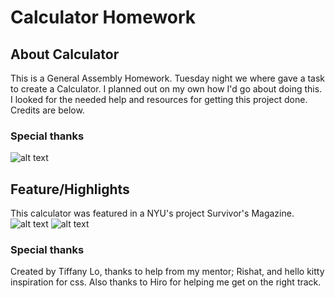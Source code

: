 # Calculator Homework


## About Calculator
This is a General Assembly Homework. Tuesday night we where gave a task to create a Calculator. I planned out on my own how I'd go about doing this. I looked for the needed help and resources for getting this project done. Credits are below.

### Special thanks
![alt text](https://github.com/missamii/wdi-nyc-robots/blob/master/w08/Homework/calculator/cal.png "Logo Title Text 1")

## Feature/Highlights
This calculator was featured in a NYU's project Survivor's Magazine. 
![alt text](https://preview.ibb.co/jGFwPF/Survivors.png)
![alt text](https://preview.ibb.co/hJuUda/calcu.png)


### Special thanks
Created by Tiffany Lo, thanks to help from my mentor; Rishat, and hello kitty inspiration for css. Also thanks to Hiro for helping me get on the right track.
